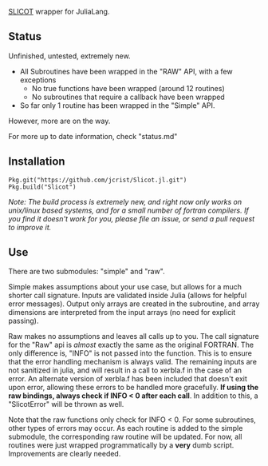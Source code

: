 [SLICOT](http://slicot.org/) wrapper for JuliaLang.

Status
------
Unfinished, untested, extremely new. 

* All Subroutines have been wrapped in the "RAW" API, with a few exceptions
    - No true functions have been wrapped (around 12 routines)
    - No subroutines that require a callback have been wrapped
* So far only 1 routine has been wrapped in the "Simple" API.

However, more are on the way. 

For more up to date information, check "status.md"

Installation
------------
```
Pkg.git("https://github.com/jcrist/Slicot.jl.git")
Pkg.build("Slicot")
```

*Note: The build process is extremely new, and right now only works on unix/linux
based systems, and for a small number of fortran compilers. If you find it doesn't
work for you, please file an issue, or send a pull request to improve it.*

Use
---
There are two submodules: "simple" and "raw". 

Simple makes assumptions about your use case, but allows for a much 
shorter call signature. Inputs are validated inside Julia (allows for 
helpful error messages). Output only arrays are created in the subroutine,
and array dimensions are interpreted from the input arrays (no need for 
explicit passing).

Raw makes no assumptions and leaves all calls up to you. The call signature
for the "Raw" api is *almost* exactly the same as the original FORTRAN. The
only difference is, "INFO" is not passed into the function. This is to
ensure that the error handling mechanism is always valid. The remaining 
inputs are not sanitized in julia, and will result in a call to xerbla.f
in the case of an error. An alternate version of xerbla.f has been included 
that doesn't exit upon error, allowing these errors to be handled more
gracefully. **If using the raw bindings, always check if INFO < 0 after
each call**. In addition to this, a "SlicotError" will be thrown as well.

Note that the raw functions only check for INFO < 0. For some subroutines,
other types of errors may occur. As each routine is added to the simple
submodule, the corresponding raw routine will be updated. For now, all 
routines were just wrapped programmatically by a **very** dumb script.
Improvements are clearly needed.
